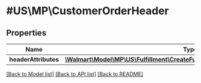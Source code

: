 # #US\MP\CustomerOrderHeader

## Properties

Name | Type | Description | Notes
------------ | ------------- | ------------- | -------------
**headerAttributes** | [**\Walmart\Model\MP\US\Fulfillment\CreateFulfillmentRequestHeaderHeaderAttributes**](CreateFulfillmentRequestHeaderHeaderAttributes.md) |  | [optional]


[[Back to Model list]](../) [[Back to API list]](../../Api/US/MP) [[Back to README]](../../README.md)
